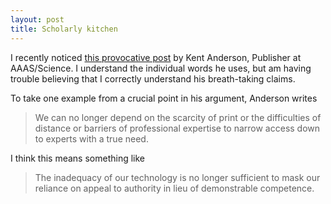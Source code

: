 ```yaml
---
layout: post
title: Scholarly kitchen
---
```




I recently noticed [this provocative post](http://scholarlykitchen.sspnet.org/2014/09/30/surprise-surprise-the-web-turns-out-to-be-too-persistent/) by Kent Anderson, Publisher at AAAS/Science.  I understand the individual words he uses, but am having trouble believing that I correctly understand his breath-taking claims.

To take one example from a  crucial point in his argument, Anderson writes

> We can no longer depend on the scarcity of print or the difficulties of distance or barriers of professional expertise to narrow access down to experts with a true need.


I think this means something like 


>The inadequacy of our technology is no longer sufficient to mask our reliance on appeal to authority in lieu of demonstrable competence.

